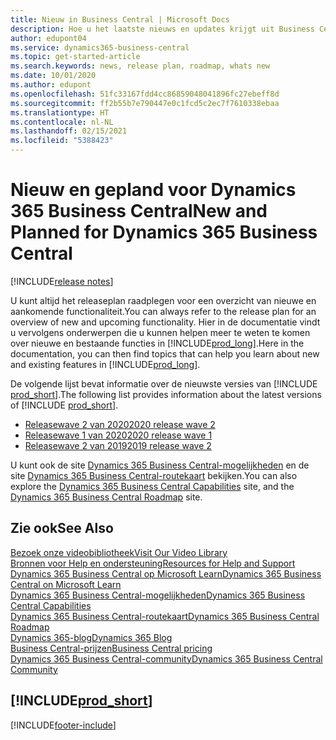 ```yaml
---
title: Nieuw in Business Central | Microsoft Docs
description: Hoe u het laatste nieuws en updates krijgt uit Business Central.
author: edupont04
ms.service: dynamics365-business-central
ms.topic: get-started-article
ms.search.keywords: news, release plan, roadmap, whats new
ms.date: 10/01/2020
ms.author: edupont
ms.openlocfilehash: 51fc33167fdd4cc86859048041896fc27ebeff8d
ms.sourcegitcommit: ff2b55b7e790447e0c1fcd5c2ec7f7610338ebaa
ms.translationtype: HT
ms.contentlocale: nl-NL
ms.lasthandoff: 02/15/2021
ms.locfileid: "5388423"
---
```

# <a name="new-and-planned-for-dynamics-365-business-central"></a><span data-ttu-id="2f7ff-103">Nieuw en gepland voor Dynamics 365 Business Central</span><span class="sxs-lookup"><span data-stu-id="2f7ff-103">New and Planned for Dynamics 365 Business Central</span></span>

[!INCLUDE[release notes](includes/release-notes.md)]

<span data-ttu-id="2f7ff-104">U kunt altijd het releaseplan raadplegen voor een overzicht van nieuwe en aankomende functionaliteit.</span><span class="sxs-lookup"><span data-stu-id="2f7ff-104">You can always refer to the release plan for an overview of new and upcoming functionality.</span></span> <span data-ttu-id="2f7ff-105">Hier in de documentatie vindt u vervolgens onderwerpen die u kunnen helpen meer te weten te komen over nieuwe en bestaande functies in [!INCLUDE[prod_long](includes/prod_long.md)].</span><span class="sxs-lookup"><span data-stu-id="2f7ff-105">Here in the documentation, you can then find topics that can help you learn about new and existing features in [!INCLUDE[prod_long](includes/prod_long.md)].</span></span> 

<span data-ttu-id="2f7ff-106">De volgende lijst bevat informatie over de nieuwste versies van [!INCLUDE [prod_short](includes/prod_short.md)].</span><span class="sxs-lookup"><span data-stu-id="2f7ff-106">The following list provides information about the latest versions of [!INCLUDE [prod_short](includes/prod_short.md)].</span></span>  

* [<span data-ttu-id="2f7ff-107">Releasewave 2 van 2020</span><span class="sxs-lookup"><span data-stu-id="2f7ff-107">2020 release wave 2</span></span>](/dynamics365-release-plan/2020wave2/smb/dynamics365-business-central/planned-features)  
* [<span data-ttu-id="2f7ff-108">Releasewave 1 van 2020</span><span class="sxs-lookup"><span data-stu-id="2f7ff-108">2020 release wave 1</span></span>](/dynamics365-release-plan/2020wave1/dynamics365-business-central/planned-features)  
* [<span data-ttu-id="2f7ff-109">Releasewave 2 van 2019</span><span class="sxs-lookup"><span data-stu-id="2f7ff-109">2019 release wave 2</span></span>](/dynamics365-release-plan/2019wave2/dynamics365-business-central/planned-features)  

<span data-ttu-id="2f7ff-110">U kunt ook de site [Dynamics 365 Business Central-mogelijkheden](https://dynamics.microsoft.com/business-central/capabilities/) en de site [Dynamics 365 Business Central-routekaart](https://dynamics.microsoft.com/roadmap/business-central/) bekijken.</span><span class="sxs-lookup"><span data-stu-id="2f7ff-110">You can also explore the [Dynamics 365 Business Central Capabilities](https://dynamics.microsoft.com/business-central/capabilities/) site, and the [Dynamics 365 Business Central Roadmap](https://dynamics.microsoft.com/roadmap/business-central/) site.</span></span>  

## <a name="see-also"></a><span data-ttu-id="2f7ff-111">Zie ook</span><span class="sxs-lookup"><span data-stu-id="2f7ff-111">See Also</span></span>

[<span data-ttu-id="2f7ff-112">Bezoek onze videobibliotheek</span><span class="sxs-lookup"><span data-stu-id="2f7ff-112">Visit Our Video Library</span></span>](across-videos.md)  
[<span data-ttu-id="2f7ff-113">Bronnen voor Help en ondersteuning</span><span class="sxs-lookup"><span data-stu-id="2f7ff-113">Resources for Help and Support</span></span>](product-help-and-support.md)  
[<span data-ttu-id="2f7ff-114">Dynamics 365 Business Central op Microsoft Learn</span><span class="sxs-lookup"><span data-stu-id="2f7ff-114">Dynamics 365 Business Central on Microsoft Learn</span></span>](/learn/dynamics365/business-central?WT.mc_id=dyn365bc_landingpage-docs)  
[<span data-ttu-id="2f7ff-115">Dynamics 365 Business Central-mogelijkheden</span><span class="sxs-lookup"><span data-stu-id="2f7ff-115">Dynamics 365 Business Central Capabilities</span></span>](https://dynamics.microsoft.com/business-central/capabilities/)  
[<span data-ttu-id="2f7ff-116">Dynamics 365 Business Central-routekaart</span><span class="sxs-lookup"><span data-stu-id="2f7ff-116">Dynamics 365 Business Central Roadmap</span></span>](https://dynamics.microsoft.com/roadmap/business-central/)  
[<span data-ttu-id="2f7ff-117">Dynamics 365-blog</span><span class="sxs-lookup"><span data-stu-id="2f7ff-117">Dynamics 365 Blog</span></span>](https://cloudblogs.microsoft.com/dynamics365/it/product/business-central/)  
[<span data-ttu-id="2f7ff-118">Business Central-prijzen</span><span class="sxs-lookup"><span data-stu-id="2f7ff-118">Business Central pricing</span></span>](https://dynamics.microsoft.com/business-central/overview/#pricing)  
[<span data-ttu-id="2f7ff-119">Dynamics 365 Business Central-community</span><span class="sxs-lookup"><span data-stu-id="2f7ff-119">Dynamics 365 Business Central Community</span></span>](https://community.dynamics.com/business/)

## [!INCLUDE[prod_short](includes/free_trial_md.md)]


[!INCLUDE[footer-include](includes/footer-banner.md)]